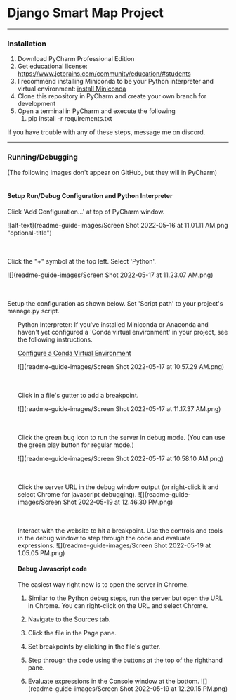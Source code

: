 # Django Smart Map Project

---
### Installation
1. Download PyCharm Professional Edition
2. Get educational license: https://www.jetbrains.com/community/education/#students
3. I recommend installing Miniconda to be your Python interpreter and virtual environment: [install Miniconda](https://docs.conda.io/projects/continuumio-conda/en/latest/user-guide/install/index.html) 
4. Clone this repository in PyCharm and create your own branch for development
5. Open a terminal in PyCharm and execute the following
   1. pip install -r requirements.txt

If you have trouble with any of these steps, message me on discord.


***

### Running/Debugging
(The following images don't appear on GitHub, but they will in PyCharm)
<br><br>

#### Setup Run/Debug Configuration and Python Interpreter
Click 'Add Configuration...' at top of PyCharm window.

![alt-text](readme-guide-images/Screen Shot 2022-05-16 at 11.01.11 AM.png "optional-title")

<br><br>
Click the "+" symbol at the top left. Select 'Python'.

![](readme-guide-images/Screen Shot 2022-05-17 at 11.23.07 AM.png)

<br><br>
Setup the configuration as shown below. Set 'Script path' to your project's manage.py script.
<ul>Python Interpreter: If you've installed Miniconda or Anaconda and haven't yet configured a 'Conda virtual environment' in your project, see the following instructions.

[Configure a Conda Virtual Environment](https://www.jetbrains.com/help/pycharm/conda-support-creating-conda-virtual-environment.html)

![](readme-guide-images/Screen Shot 2022-05-17 at 10.57.29 AM.png)

<br><br>
Click in a file's gutter to add a breakpoint.

![](readme-guide-images/Screen Shot 2022-05-17 at 11.17.37 AM.png)

<br><br>
Click the green bug icon to run the server in debug mode. (You can use the green play button for regular mode.)

![](readme-guide-images/Screen Shot 2022-05-17 at 10.58.10 AM.png)

<br><br>
Click the server URL in the debug window output (or right-click it and select Chrome for javascript debugging).
![](readme-guide-images/Screen Shot 2022-05-19 at 12.46.30 PM.png)

<br><br>
Interact with the website to hit a breakpoint. Use the controls and tools in the debug window to step through the code and evaluate expressions.
![](readme-guide-images/Screen Shot 2022-05-19 at 1.05.05 PM.png)



#### Debug Javascript code
The easiest way right now is to open the server in Chrome. 
1. Similar to the Python debug steps, run the server but open the URL in Chrome. You can right-click on the URL and select Chrome.

2. Navigate to the Sources tab.
3. Click the file in the Page pane.
4. Set breakpoints by clicking in the file's gutter.
5. Step through the code using the buttons at the top of the righthand pane.
6. Evaluate expressions in the Console window at the bottom.
![](readme-guide-images/Screen Shot 2022-05-19 at 12.20.15 PM.png)

